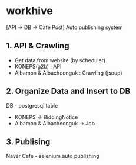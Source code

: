 # workhive
[API -> DB -> Cafe Post] Auto publishing system

## 1. API & Crawling
- Get data from website (by scheduler)
- KONEPS(g2b) : API
- Albamon & Albacheonguk : Crawling (jsoup)

## 2. Organize Data and Insert to DB
DB - postgresql
table 
- KONEPS -> BiddingNotice
- Albamon & Albacheonguk -> Job

## 3. Publising
Naver Cafe - selenium
auto publishing 

